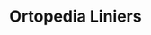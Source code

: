 ---
title: "Ortopedia Liniers"
url: /ciudad-autonoma-de-buenos-aires/ortopedia-liniers/
shop: Sanitätshaus
---